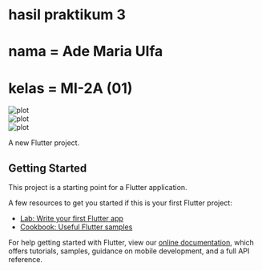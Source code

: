 # hasil praktikum 3
# nama = Ade Maria Ulfa
# kelas = MI-2A (01)

![plot](./img/1.jpg)
<br>
![plot](./img/2.jpg)
<br>
![plot](./img/3.jpg)
<br>

A new Flutter project.

## Getting Started

This project is a starting point for a Flutter application.

A few resources to get you started if this is your first Flutter project:

- [Lab: Write your first Flutter app](https://flutter.dev/docs/get-started/codelab)
- [Cookbook: Useful Flutter samples](https://flutter.dev/docs/cookbook)

For help getting started with Flutter, view our
[online documentation](https://flutter.dev/docs), which offers tutorials,
samples, guidance on mobile development, and a full API reference.
